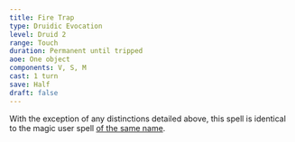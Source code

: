 ```yaml
---
title: Fire Trap
type: Druidic Evocation
level: Druid 2
range: Touch
duration: Permanent until tripped
aoe: One object
components: V, S, M
cast: 1 turn
save: Half
draft: false
---
```


With the exception of any distinctions detailed above, this spell is identical to the magic user spell [of the same name](/srd/spells/magic-user/fire-trap).
